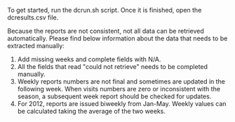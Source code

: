 To get started, run the dcrun.sh script. Once it is finished, open the dcresults.csv file.

Because the reports are not consistent, not all data can be retrieved automatically. Please find below information about the data that needs to be extracted manually:

1. Add missing weeks and complete fields with N/A.
2. All the fields that read "could not retrieve" needs to be completed manually.
3. Weekly reports numbers are not final and sometimes are updated in the following week. When visits numbers are zero or inconsistent with the season, a subsequent week report should be checked for updates. 
4. For 2012, reports are issued biweekly from Jan-May. Weekly values can be calculated taking the average of the two weeks. 
